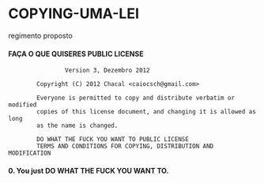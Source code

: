 COPYING-UMA-LEI
===============

regimento proposto

####        FAÇA O QUE QUISERES PUBLIC LICENSE
                    Version 3, Dezembro 2012
           
            Copyright (C) 2012 Chacal <caiocsch@gmail.com>

            Everyone is permitted to copy and distribute verbatim or modified
            copies of this license document, and changing it is allowed as long
            as the name is changed.

            DO WHAT THE FUCK YOU WANT TO PUBLIC LICENSE
            TERMS AND CONDITIONS FOR COPYING, DISTRIBUTION AND MODIFICATION

#### 0. You just DO WHAT THE FUCK YOU WANT TO.
